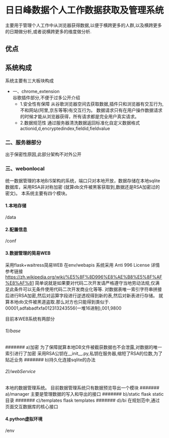 # 日日峰数据个人工作数据获取及管理系统
主要用于管理个人工作中从浏览器获得数据,以便于横跨更多的人群,以及横跨更多的日期做分析,或者说横跨更多的维度做分析.
## 优点


## 系统构成
系统主要有三大板块构成
* 一、chrome_extension
<br>谷歌插件部分,不便于过多公开介绍
   * 1.安全性有保障
从谷歌浏览器空间去获取数据,插件只和浏览器有交互行为,不和网站(阿里,京东等等)有交互行为。
数据请求只有在用户操作数据请求的时候才能从浏览器获得，所有请求都是完全用户真实请求。
   * 2.数据规范性
通过服务器清洗数据返回标准化自定义数据格式 actionid,d,encryptedindex,fieldid,fieldvalue
### 二、服务器部分
出于保密性原因,此部分架构不对外公开
### 三、webonlocal
统一数据管理的本地B/S架构的系统，端口只对本地开放，数据存储在本地sqlite数据库，采用RSA非对称加密
(就算db文件被黑客获取到,数据还是RSA加密过的密文)。
本系统主要有四个模块。
#### 1.本地存储
/data
#### 2.配置信息
/conf
#### 3.数据管理的简易WEB
采用flask+waitress简易WEB  在env/webapis 系统采用 Anti 996 License 详情参考链接 https://zh.wikipedia.org/wiki/%E5%8F%8D996%E8%AE%B8%E5%8F%AF%E8%AF%81 
简单说就是如果要对代码二次开发请严格遵守当地劳动法规,仅满足此条件可以无条件使用代码二次开发商业化等等.
对数据表唯一索引字符串拼接后进行RSA加密,然后对运算字段进行逆透视得到新的表,然后对新表进行存储。
就算本地db文件被黑道盗取.那么对方也只能得到类似于. 00001,adfabadfxfa012313243556(一堆16进制),001,9800

目前本WEB系统有两部分
###### 1)/base
####### a)加密
为了保障就算本地DB文件被截获数据也不会泄露,对数据的唯一索引进行了加密
采用RSA公钥在__init__.py,私钥在服务器,缩短了RSA的位数,为了贴近业务
####### b)持久化连接sqlite的办法
###### 2)/webService
本地的数据管理系统。
目前数据管理系统只有数据预览导出一个模块
####### a)/manager
主要是管理数据的写入和导出的接口
####### b)/static
flask static 目录 
####### c)/templates
flask templates 
####### d)/bi
在规划范中,通过页面交互数据库的核心接口
#### 4.python虚拟环境
/env

